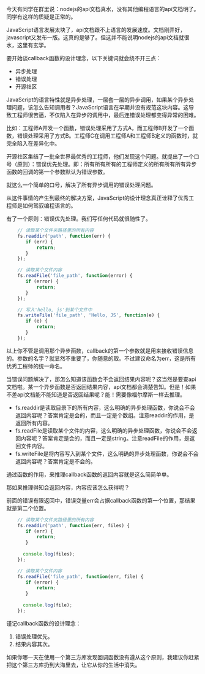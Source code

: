 
今天有同学在群里说：nodejs的api文档真水，没有其他编程语言的api文档明了。同学有这样的质疑是正常的。

JavaScript语言发展太块了，api文档跟不上语言的发展速度。文档刚弄好，javascript又发布一版。这真的是够了。但这并不能说明nodejs的api文档就很水，这里有玄学。



要开始谈callback函数的设计理念，以下关键词就会绕不开三点：

- 异步处理
- 错误处理
- 开源社区

JavaScript的语言特性就是异步处理，一层套一层的异步调用，如果某个异步处理问题，该怎么告知调用者？JavaScript语言在早期并没有规范这块内容。这导致工程师很苦逼，不仅陷入在异步的调用中，最后连错误处理都变得异常的困难。



比如：工程师A开发一个函数，错误处理采用了方式A，而工程师B开发了一个函数，错误处理采用了方式B。工程师C在调用工程师A和工程师B定义的函数时，就完全陷入在差异化中。



开源社区集结了一批全世界最优秀的工程师，他们发现这个问题。就提出了一个口号（原则）：错误优先处理。即：所有所有所有的工程师定义的所有所有所有异步函数的回调的第一个参数默认为错误参数。

就这么一个简单的口号，解决了所有异步调用的错误处理问题。



从这件事情的产生到最终的解决方案，JavaScript的设计理念真正诠释了优秀工程师是如何驾驭编程语言的。



有了一个原则：错误优先处理。我们写任何代码就很随性了。
```javascript
    // 读取某个文件夹路径里的所有内容
    fs.readdir('path', function(err) {
       if (err) {
           return;
       } 
    });
```
```javascript
    // 读取某个文件内容
    fs.readFile('file_path', function(error) {
       if (error) {
           return;
       } 
    });
```
```javascript
    // 写入'hello, js'到某个文件中
    fs.writeFile('file_path', 'Hello, JS', function(e) {
       if (e) {
           return;
       } 
    });
```
以上你不管是调用那个异步函数，callback的第一个参数就是用来接收错误信息的。参数的名字？就显然不重要了，你随意的取。不过建议命名为err，这是所有优秀工程师的统一命名。



当错误问题解决了，那怎么知道该函数会不会返回结果内容呢？这当然是要查api文档啦。某一个异步函数是否返回结果内容，api文档都会清楚告知。但是！如果不差api文档能不能知道是否返回结果呢？能！需要像福尔摩斯一样去推理。



- fs.readdir是读取目录下的所有内容，这么明确的异步处理函数，你说会不会返回内容呢？答案肯定是会的，而且一定是个数组。注意readdir的作用，是返回所有内容。
- fs.readFile是读取某个文件的内容，这么明确的异步处理函数，你说会不会返回内容呢？答案肯定是会的，而且一定是string。注意readFile的作用，是返回文件内容。
- fs.writeFile是将内容写入到某个文件，这么明确的异步处理函数，你说会不会返回内容呢？答案肯定是不会的。



通过函数的作用，来推理callback函数的返回内容就是这么简简单单。



那如果推理得知会返回内容，内容应该怎么获得呢？

前面的错误有限返回中，错误变量err会占据callback函数的第一个位置，那结果就是第二个位置。


```javascript
    // 读取某个文件夹路径里的所有内容
    fs.readdir('path', function(err, files) {
       if (err) {
           return;
       } 
      
      console.log(files);
    });
```
```javascript
    // 读取某个文件内容
    fs.readFile('file_path', function(err, file) {
       if (error) {
           return;
       } 
      
      console.log(file);
    });
```


谨记callback函数的设计理念：

1. 错误处理优先。
2. 结果内容其次。



如果你哪一天在使用一个第三方库发现回调函数没有遵从这个原则，我建议你赶紧把这个第三方库扔到大海里去，让它从你的生活中消失。

